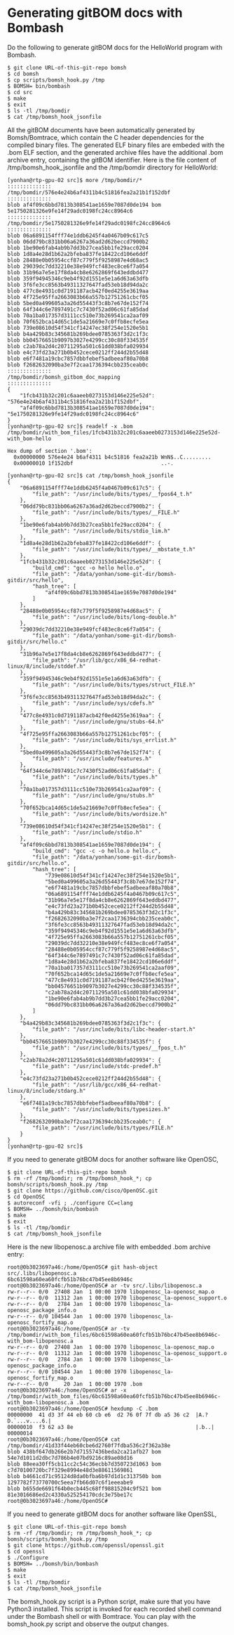 # Generating gitBOM docs with Bombash

Do the following to generate gitBOM docs for the HelloWorld program with Bombash.

    $ git clone URL-of-this-git-repo bomsh
    $ cd bomsh
    $ cp scripts/bomsh_hook.py /tmp
    $ BOMSH= bin/bombash
    $ cd src
    $ make
    $ exit
    $ ls -tl /tmp/bomdir
    $ cat /tmp/bomsh_hook_jsonfile

All the gitBOM documents have been automatically generated by Bomsh/Bomtrace,
which contain the C header dependencies for the compiled binary files.
The generated ELF binary files are embeded with the .bom ELF section,
and the generated archive files have the additional .bom archive entry, containing the gitBOM identifier.
Here is the file content of /tmp/bomsh_hook_jsonfile and the /tmp/bomdir directory for HelloWorld:

```
[yonhan@rtp-gpu-02 src]$ more /tmp/bomdir/*
::::::::::::::
/tmp/bomdir/576e4e24b6af4311b4c51816fea2a21b1f152dbf
::::::::::::::
blob af4f09c6bbd7813b308541ae1659e7087d0de194 bom 5e1750281326e9fe14f29adc0198fc24cc8964c6
::::::::::::::
/tmp/bomdir/5e1750281326e9fe14f29adc0198fc24cc8964c6
::::::::::::::
blob 06a6891154fff74e1ddb6245f4a0467b09c617c5
blob 06dd79bc831bb06a6267a36ad2d62beccd7900b2
blob 1be90e6fab4ab9b7dd3b27cea5bb1fe29acc0204
blob 1d8a4e28d1b62a2bfeba837fe18422cd106e6ddf
blob 28488e0b05954ccf87c779f5f9258987e4d68ac5
blob 29039dc7dd32210e38e949fcf483ec8ce6f7a054
blob 31b96a7e5e17f8da4cb8e6262869f643eddbd477
blob 359f94945346c9eb4f92d1551e5e1a6d63a63dfb
blob 3f6fe3cc8563b49311327647fad53eb18d94da2c
blob 477c8e4931c0d7191187acb42f0ed4255e3619aa
blob 4f725e95ffa2663083b66a557b12751261cbcf05
blob 5bed0a499605a3a26d55443f3c8b7e67de152f74
blob 64f344c6e7897491c7c7430f52ad06c61fa85dad
blob 70a1ba017357d3111cc510e73b269541ca2aaf09
blob 70f652bca14d65c1de5a21669e7c0ffb8ecfe5ea
blob 739e08610d54f341cf14247ec38f254e1520e5b1
blob b4a429b83c345681b269bdee0785363f3d2c1f3c
blob bb04576651b9097b3027e4299cc30c88f334535f
blob c2ab78a2d4c20711295a501c61dd038bfa029934
blob e4c73fd23a271b0b452cece0212ff244d2b55d48
blob e6f7481a19cbc7857dbbfebef5adbeeaf80a70b8
blob f2682632090ba3e7f2caa1736394cbb235ceab0c
::::::::::::::
/tmp/bomdir/bomsh_gitbom_doc_mapping
::::::::::::::
{
    "1fcb431b32c201c6aaeeb0273153d146e225e52d": "576e4e24b6af4311b4c51816fea2a21b1f152dbf",
    "af4f09c6bbd7813b308541ae1659e7087d0de194": "5e1750281326e9fe14f29adc0198fc24cc8964c6"
}
[yonhan@rtp-gpu-02 src]$ readelf -x .bom /tmp/bomdir/with_bom_files/1fcb431b32c201c6aaeeb0273153d146e225e52d-with_bom-hello

Hex dump of section '.bom':
  0x00000000 576e4e24 b6af4311 b4c51816 fea2a21b WnN$..C.........
  0x00000010 1f152dbf                            ..-.

[yonhan@rtp-gpu-02 src]$ cat /tmp/bomsh_hook_jsonfile
{
    "06a6891154fff74e1ddb6245f4a0467b09c617c5": {
        "file_path": "/usr/include/bits/types/__fpos64_t.h"
    },
    "06dd79bc831bb06a6267a36ad2d62beccd7900b2": {
        "file_path": "/usr/include/bits/types/__FILE.h"
    },
    "1be90e6fab4ab9b7dd3b27cea5bb1fe29acc0204": {
        "file_path": "/usr/include/bits/stdio_lim.h"
    },
    "1d8a4e28d1b62a2bfeba837fe18422cd106e6ddf": {
        "file_path": "/usr/include/bits/types/__mbstate_t.h"
    },
    "1fcb431b32c201c6aaeeb0273153d146e225e52d": {
        "build_cmd": "gcc -o hello hello.o",
        "file_path": "/data/yonhan/some-git-dir/bomsh-gitdir/src/hello",
        "hash_tree": [
            "af4f09c6bbd7813b308541ae1659e7087d0de194"
        ]
    },
    "28488e0b05954ccf87c779f5f9258987e4d68ac5": {
        "file_path": "/usr/include/bits/long-double.h"
    },
    "29039dc7dd32210e38e949fcf483ec8ce6f7a054": {
        "file_path": "/data/yonhan/some-git-dir/bomsh-gitdir/src/hello.c"
    },
    "31b96a7e5e17f8da4cb8e6262869f643eddbd477": {
        "file_path": "/usr/lib/gcc/x86_64-redhat-linux/8/include/stddef.h"
    },
    "359f94945346c9eb4f92d1551e5e1a6d63a63dfb": {
        "file_path": "/usr/include/bits/types/struct_FILE.h"
    },
    "3f6fe3cc8563b49311327647fad53eb18d94da2c": {
        "file_path": "/usr/include/sys/cdefs.h"
    },
    "477c8e4931c0d7191187acb42f0ed4255e3619aa": {
        "file_path": "/usr/include/gnu/stubs-64.h"
    },
    "4f725e95ffa2663083b66a557b12751261cbcf05": {
        "file_path": "/usr/include/bits/sys_errlist.h"
    },
    "5bed0a499605a3a26d55443f3c8b7e67de152f74": {
        "file_path": "/usr/include/features.h"
    },
    "64f344c6e7897491c7c7430f52ad06c61fa85dad": {
        "file_path": "/usr/include/bits/types.h"
    },
    "70a1ba017357d3111cc510e73b269541ca2aaf09": {
        "file_path": "/usr/include/gnu/stubs.h"
    },
    "70f652bca14d65c1de5a21669e7c0ffb8ecfe5ea": {
        "file_path": "/usr/include/bits/wordsize.h"
    },
    "739e08610d54f341cf14247ec38f254e1520e5b1": {
        "file_path": "/usr/include/stdio.h"
    },
    "af4f09c6bbd7813b308541ae1659e7087d0de194": {
        "build_cmd": "gcc -c -o hello.o hello.c",
        "file_path": "/data/yonhan/some-git-dir/bomsh-gitdir/src/hello.o",
        "hash_tree": [
            "739e08610d54f341cf14247ec38f254e1520e5b1",
            "5bed0a499605a3a26d55443f3c8b7e67de152f74",
            "e6f7481a19cbc7857dbbfebef5adbeeaf80a70b8",
            "06a6891154fff74e1ddb6245f4a0467b09c617c5",
            "31b96a7e5e17f8da4cb8e6262869f643eddbd477",
            "e4c73fd23a271b0b452cece0212ff244d2b55d48",
            "b4a429b83c345681b269bdee0785363f3d2c1f3c",
            "f2682632090ba3e7f2caa1736394cbb235ceab0c",
            "3f6fe3cc8563b49311327647fad53eb18d94da2c",
            "359f94945346c9eb4f92d1551e5e1a6d63a63dfb",
            "4f725e95ffa2663083b66a557b12751261cbcf05",
            "29039dc7dd32210e38e949fcf483ec8ce6f7a054",
            "28488e0b05954ccf87c779f5f9258987e4d68ac5",
            "64f344c6e7897491c7c7430f52ad06c61fa85dad",
            "1d8a4e28d1b62a2bfeba837fe18422cd106e6ddf",
            "70a1ba017357d3111cc510e73b269541ca2aaf09",
            "70f652bca14d65c1de5a21669e7c0ffb8ecfe5ea",
            "477c8e4931c0d7191187acb42f0ed4255e3619aa",
            "bb04576651b9097b3027e4299cc30c88f334535f",
            "c2ab78a2d4c20711295a501c61dd038bfa029934",
            "1be90e6fab4ab9b7dd3b27cea5bb1fe29acc0204",
            "06dd79bc831bb06a6267a36ad2d62beccd7900b2"
        ]
    },
    "b4a429b83c345681b269bdee0785363f3d2c1f3c": {
        "file_path": "/usr/include/bits/libc-header-start.h"
    },
    "bb04576651b9097b3027e4299cc30c88f334535f": {
        "file_path": "/usr/include/bits/types/__fpos_t.h"
    },
    "c2ab78a2d4c20711295a501c61dd038bfa029934": {
        "file_path": "/usr/include/stdc-predef.h"
    },
    "e4c73fd23a271b0b452cece0212ff244d2b55d48": {
        "file_path": "/usr/lib/gcc/x86_64-redhat-linux/8/include/stdarg.h"
    },
    "e6f7481a19cbc7857dbbfebef5adbeeaf80a70b8": {
        "file_path": "/usr/include/bits/typesizes.h"
    },
    "f2682632090ba3e7f2caa1736394cbb235ceab0c": {
        "file_path": "/usr/include/bits/types/FILE.h"
    }
}
[yonhan@rtp-gpu-02 src]$
```

If you need to generate gitBOM docs for another software like OpenOSC,

    $ git clone URL-of-this-git-repo bomsh
    $ rm -rf /tmp/bomdir; rm /tmp/bomsh_hook_*; cp bomsh/scripts/bomsh_hook.py /tmp
    $ git clone https://github.com/cisco/OpenOSC.git
    $ cd OpenOSC
    $ autoreconf -vfi ; ./configure CC=clang
    $ BOMSH= ../bomsh/bin/bombash
    $ make
    $ exit
    $ ls -tl /tmp/bomdir
    $ cat /tmp/bomsh_hook_jsonfile

Here is the new libopenosc.a archive file with embedded .bom archive entry:

```
root@0b3023697a46:/home/OpenOSC# git hash-object src/.libs/libopenosc.a
6bc61598a60ea60fcfb51b76bc47b45ee8b6946c
root@0b3023697a46:/home/OpenOSC# ar -tv src/.libs/libopenosc.a
rw-r--r-- 0/0  27408 Jan  1 00:00 1970 libopenosc_la-openosc_map.o
rw-r--r-- 0/0  11312 Jan  1 00:00 1970 libopenosc_la-openosc_support.o
rw-r--r-- 0/0   2784 Jan  1 00:00 1970 libopenosc_la-openosc_package_info.o
rw-r--r-- 0/0 104544 Jan  1 00:00 1970 libopenosc_la-openosc_fortify_map.o
root@0b3023697a46:/home/OpenOSC# ar -tv /tmp/bomdir/with_bom_files/6bc61598a60ea60fcfb51b76bc47b45ee8b6946c-with_bom-libopenosc.a
rw-r--r-- 0/0  27408 Jan  1 00:00 1970 libopenosc_la-openosc_map.o
rw-r--r-- 0/0  11312 Jan  1 00:00 1970 libopenosc_la-openosc_support.o
rw-r--r-- 0/0   2784 Jan  1 00:00 1970 libopenosc_la-openosc_package_info.o
rw-r--r-- 0/0 104544 Jan  1 00:00 1970 libopenosc_la-openosc_fortify_map.o
rw-r--r-- 0/0     20 Jan  1 00:00 1970 .bom
root@0b3023697a46:/home/OpenOSC# ar -x /tmp/bomdir/with_bom_files/6bc61598a60ea60fcfb51b76bc47b45ee8b6946c-with_bom-libopenosc.a .bom
root@0b3023697a46:/home/OpenOSC# hexdump -C .bom
00000000  41 d3 3f 44 eb 60 cb e6  d2 76 0f 7f db a5 36 c2  |A.?D.`...v....6.|
00000010  f3 62 a3 8e                                       |.b..|
00000014
root@0b3023697a46:/home/OpenOSC# cat /tmp/bomdir/41d33f44eb60cbe6d2760f7fdba536c2f362a38e
blob 438bf647db266e2b7d71557436beda2ca21afb27 bom 54e7d1011d2dbc7d786b4e07bd9216c89ae08d16
blob 88eea30ff5cb11cc2c54c36ecbb7d350723d1063 bom c7d70100720bc7f329e8994e48d3e88611569861
blob b4661cd71c95124d8da0bfba6b97d1d1c313750b bom 1297782f73770700c5eea7fb66d07c6f1eeeabe9
blob b655de6691f64b0ecb445c68ff98815204c9f521 bom 81e3016686ed2c4330a525254170cdc3e75be17c
root@0b3023697a46:/home/OpenOSC#
```

If you need to generate gitBOM docs for another software like OpenSSL,

    $ git clone URL-of-this-git-repo bomsh
    $ rm -rf /tmp/bomdir; rm /tmp/bomsh_hook_*; cp bomsh/scripts/bomsh_hook.py /tmp
    $ git clone https://github.com/openssl/openssl.git
    $ cd openssl
    $ ./Configure
    $ BOMSH= ../bomsh/bin/bombash
    $ make
    $ exit
    $ ls -tl /tmp/bomdir
    $ cat /tmp/bomsh_hook_jsonfile

The bomsh_hook.py script is a Python script, make sure that you have Python3 installed.
This script is invoked for each recorded shell command under the Bombash shell or with Bomtrace.
You can play with the bomsh_hook.py script and observe the output changes.
